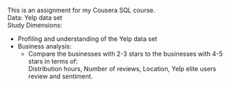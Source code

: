 This is an assignment for my Cousera SQL course.  
Data: Yelp data set  
Study Dimensions:  
* Profiling and understanding of the Yelp data set
* Business analysis:
    - Compare the businesses with 2-3 stars to the businesses with 4-5 stars in terms of:  
      Distribution hours, Number of reviews, Location, Yelp elite users review and sentiment.
